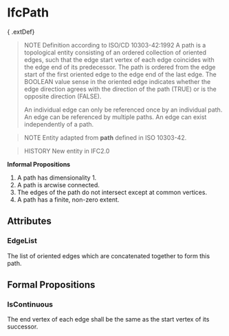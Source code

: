 # IfcPath

{ .extDef}<!-- end of definition -->
> NOTE Definition according to ISO/CD 10303-42:1992
> A path is a topological entity consisting of an ordered collection of oriented edges, such that the edge start vertex of each edge coincides with the edge end of its predecessor. The path is ordered from the edge start of the first oriented edge to the edge end of the last edge. The BOOLEAN value sense in the oriented edge indicates whether the edge direction agrees with the direction of the path (TRUE) or is the opposite direction (FALSE).
>
> An individual edge can only be referenced once by an individual path. An edge can be referenced by multiple paths. An edge can exist independently of a path.

> NOTE Entity adapted from **path** defined in ISO 10303-42.

> HISTORY New entity in IFC2.0

**Informal Propositions**

1. A path has dimensionality 1.
2. A path is arcwise connected.
3. The edges of the path do not intersect except at common vertices.
4. A path has a finite, non-zero extent.

## Attributes

### EdgeList
The list of oriented edges which are concatenated together to form this path.

## Formal Propositions

### IsContinuous
The end vertex of each edge shall be the same as the start vertex of its successor.
